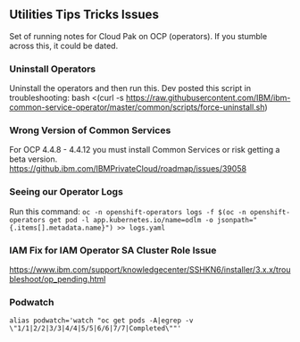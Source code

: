 ## Utilities Tips Tricks Issues 

Set of running notes for Cloud Pak on OCP (operators). If you stumble across this, it could be dated.


### Uninstall Operators

Uninstall the operators and then run this. Dev posted this script in troubleshooting:  bash <(curl -s https://raw.githubusercontent.com/IBM/ibm-common-service-operator/master/common/scripts/force-uninstall.sh)

### Wrong Version of Common Services

For OCP 4.4.8 - 4.4.12 you must install Common Services or risk getting a beta version.  https://github.ibm.com/IBMPrivateCloud/roadmap/issues/39058

### Seeing our Operator Logs

Run this command:  `oc -n openshift-operators logs -f $(oc -n openshift-operators get pod -l app.kubernetes.io/name=odlm -o jsonpath="{.items[].metadata.name}") >> logs.yaml`

### IAM Fix for IAM Operator SA Cluster Role Issue

https://www.ibm.com/support/knowledgecenter/SSHKN6/installer/3.x.x/troubleshoot/op_pending.html

### Podwatch

 `alias podwatch='watch "oc get pods -A|egrep -v \"1/1|2/2|3/3|4/4|5/5|6/6|7/7|Completed\""'`
